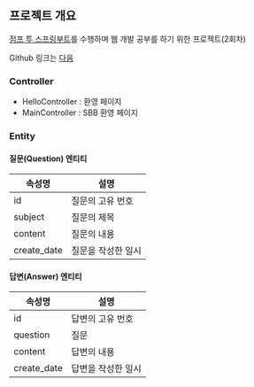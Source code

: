 ## 프로젝트 개요

[점프 투 스프링부트](https://wikidocs.net/book/7601)를 수행하며 웹 개발 공부를 하기 위한 프로젝트(2회차)

Github 링크는 [다음](https://github.com/AidennnLee/sbb-mission2.git)

### Controller

- HelloController : 환영 페이지
- MainController : SBB 환영 페이지

### Entity

#### 질문(Question) 엔티티

|속성명|	설명|
|--|--|
|id|	질문의 고유 번호|
|subject|	질문의 제목|
|content|	질문의 내용|
|create_date|	질문을 작성한 일시|

#### 답변(Answer) 엔티티

|속성명| 	설명         |
|--|-------------|
|id| 	답변의 고유 번호  |
|question| 	질문         |
|content| 	답변의 내용     |
|create_date| 	답변을 작성한 일시 |